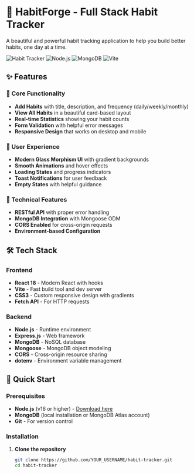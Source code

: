 # 🌟 HabitForge - Full Stack Habit Tracker

A beautiful and powerful habit tracking application to help you build better habits, one day at a time.

![Habit Tracker](https://img.shields.io/badge/React-18.2-blue) ![Node.js](https://img.shields.io/badge/Node.js-Express-green) ![MongoDB](https://img.shields.io/badge/MongoDB-Database-green) ![Vite](https://img.shields.io/badge/Vite-Build%20Tool-purple)

## ✨ Features

### 🎯 Core Functionality
- **Add Habits** with title, description, and frequency (daily/weekly/monthly)
- **View All Habits** in a beautiful card-based layout
- **Real-time Statistics** showing your habit counts
- **Form Validation** with helpful error messages
- **Responsive Design** that works on desktop and mobile

### 🎨 User Experience
- **Modern Glass Morphism UI** with gradient backgrounds
- **Smooth Animations** and hover effects
- **Loading States** and progress indicators
- **Toast Notifications** for user feedback
- **Empty States** with helpful guidance

### 🔧 Technical Features
- **RESTful API** with proper error handling
- **MongoDB Integration** with Mongoose ODM
- **CORS Enabled** for cross-origin requests
- **Environment-based Configuration**

## 🛠️ Tech Stack

### Frontend
- **React 18** - Modern React with hooks
- **Vite** - Fast build tool and dev server
- **CSS3** - Custom responsive design with gradients
- **Fetch API** - For HTTP requests

### Backend
- **Node.js** - Runtime environment
- **Express.js** - Web framework
- **MongoDB** - NoSQL database
- **Mongoose** - MongoDB object modeling
- **CORS** - Cross-origin resource sharing
- **dotenv** - Environment variable management

## 🚀 Quick Start

### Prerequisites
- **Node.js** (v16 or higher) - [Download here](https://nodejs.org/)
- **MongoDB** (local installation or MongoDB Atlas account)
- **Git** - For version control

### Installation

1. **Clone the repository**
   ```bash
   git clone https://github.com/YOUR_USERNAME/habit-tracker.git
   cd habit-tracker